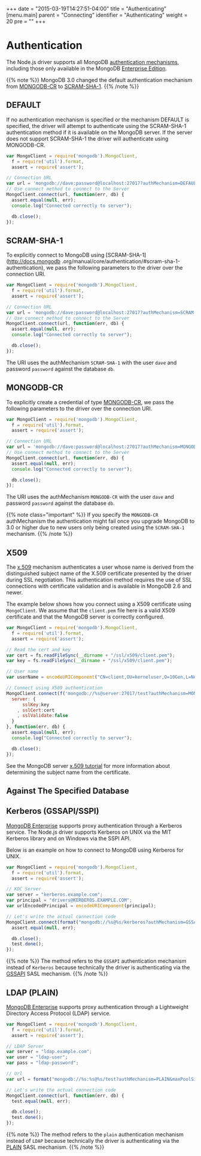 +++
date = "2015-03-19T14:27:51-04:00"
title = "Authenticating"
[menu.main]
  parent = "Connecting"
  identifier = "Authenticating"
  weight = 20
  pre = "<i class='fa'></i>"
+++

# Authentication

The Node.js driver supports all MongoDB [authentication mechanisms](http://docs.mongodb.org/manual/core/authentication/), including those
only available in the MongoDB [Enterprise Edition](http://docs.mongodb.org/manual/administration/install-enterprise/).

{{% note %}}
MongoDB 3.0 changed the default authentication mechanism from
[MONGODB-CR](http://docs.mongodb.org/manual/core/authentication/#mongodb-cr-authentication) to
[SCRAM-SHA-1](http://docs.mongodb.org/manual/core/authentication/#scram-sha-1-authentication).
{{% /note %}}

## DEFAULT

If no authentication mechanism is specified or the mechanism DEFAULT is specified, the driver will attempt to authenticate using the SCRAM-SHA-1 authentication method if it is available on the MongoDB server. If the server does not support SCRAM-SHA-1 the driver will authenticate using MONGODB-CR.

```js
var MongoClient = require('mongodb').MongoClient,
  f = require('util').format,
  assert = require('assert');

// Connection URL
var url = 'mongodb://dave:password@localhost:27017?authMechanism=DEFAULT&authSource=db';
// Use connect method to connect to the Server
MongoClient.connect(url, function(err, db) {
  assert.equal(null, err);
  console.log("Connected correctly to server");

  db.close();
});
```

## SCRAM-SHA-1

To explicitly connect to MongoDB using [SCRAM-SHA-1](http://docs.mongodb .org/manual/core/authentication/#scram-sha-1-authentication), we pass the following parameters to the driver over the connection URI.

```js
var MongoClient = require('mongodb').MongoClient,
  f = require('util').format,
  assert = require('assert');

// Connection URL
var url = 'mongodb://dave:password@localhost:27017?authMechanism=SCRAM-SHA-1&authSource=db';
// Use connect method to connect to the Server
MongoClient.connect(url, function(err, db) {
  assert.equal(null, err);
  console.log("Connected correctly to server");

  db.close();
});
```

The URI uses the authMechanism `SCRAM-SHA-1` with the user `dave` and password `password` against the database `db`.

## MONGODB-CR

To explicitly create a credential of type [MONGODB-CR](http://docs.mongodb.org/manual/core/authentication/#mongodb-cr-authentication), we pass the following parameters to the driver over the connection URI.

```js
var MongoClient = require('mongodb').MongoClient,
  f = require('util').format,
  assert = require('assert');

// Connection URL
var url = 'mongodb://dave:password@localhost:27017?authMechanism=MONGODB-CR&authSource=db';
// Use connect method to connect to the Server
MongoClient.connect(url, function(err, db) {
  assert.equal(null, err);
  console.log("Connected correctly to server");

  db.close();
});
```

The URI uses the authMechanism `MONGODB-CR` with the user `dave` and password `password` against the database `db`.

{{% note class="important" %}}
If you specify the `MONGODB-CR` authMechanism the authentication might fail once you upgrade MongoDB to 3.0 or higher due to new users only being created using the `SCRAM-SHA-1` mechanism.
{{% /note %}}

## X509

The [x.509](http://docs.mongodb.org/manual/core/authentication/#x-509-certificate-authentication) mechanism authenticates a user
whose name is derived from the distinguished subject name of the X.509 certificate presented by the driver during SSL negotiation. This
authentication method requires the use of SSL connections with certificate validation and is available in MongoDB 2.6 and newer.

The example below shows how you connect using a X509 certificate using `MongoClient`. We assume that the `client.pem` file here is a valid X509 certificate and that the MongoDB server is correctly configured.

```js
var MongoClient = require('mongodb').MongoClient,
  f = require('util').format,
  assert = require('assert');

// Read the cert and key
var cert = fs.readFileSync(__dirname + "/ssl/x509/client.pem");
var key = fs.readFileSync(__dirname + "/ssl/x509/client.pem");

// User name
var userName = encodeURIComponent("CN=client,OU=kerneluser,O=10Gen,L=New York City,ST=New York,C=US");

// Connect using X509 authentication
MongoClient.connect(f('mongodb://%s@server:27017/test?authMechanism=MONGODB-X509&ssl=true', userName), {
  server: {
      sslKey:key
    , sslCert:cert
    , sslValidate:false
  }
}, function(err, db) {
  assert.equal(null, err);
  console.log("Connected correctly to server");

  db.close();
});
```

See the MongoDB server
[x.509 tutorial](http://docs.mongodb.org/manual/tutorial/configure-x509-client-authentication/#add-x-509-certificate-subject-as-a-user) for
more information about determining the subject name from the certificate.
## Against The Specified Database

## Kerberos (GSSAPI/SSPI)

[MongoDB Enterprise](http://www.mongodb.com/products/mongodb-enterprise) supports proxy authentication through a Kerberos service. The Node.js driver supports Kerberos on UNIX via the MIT Kerberos library and on Windows via the SSPI API.

Below is an example on how to connect to MongoDB using Kerberos for UNIX.

```js
var MongoClient = require('mongodb').MongoClient,
  f = require('util').format,
  assert = require('assert');

// KDC Server
var server = "kerberos.example.com";
var principal = "drivers@KERBEROS.EXAMPLE.COM";
var urlEncodedPrincipal = encodeURIComponent(principal);

// Let's write the actual connection code
MongoClient.connect(format("mongodb://%s@%s/kerberos?authMechanism=GSSAPI&gssapiServiceName=mongodb", urlEncodedPrincipal, server), function(err, db) {
  assert.equal(null, err);

  db.close();
  test.done();
});
```

{{% note %}}
The method refers to the `GSSAPI` authentication mechanism instead of `Kerberos` because technically the driver is authenticating via the 
[GSSAPI](https://tools.ietf.org/html/rfc4752) SASL mechanism.
{{% /note %}}

## LDAP (PLAIN)

[MongoDB Enterprise](http://www.mongodb.com/products/mongodb-enterprise) supports proxy authentication through a Lightweight Directory
Access Protocol (LDAP) service.

```js
var MongoClient = require('mongodb').MongoClient,
  f = require('util').format,
  assert = require('assert');

// LDAP Server
var server = "ldap.example.com";
var user = "ldap-user";
var pass = "ldap-password";

// Url
var url = format("mongodb://%s:%s@%s/test?authMechanism=PLAIN&maxPoolSize=1", user, pass, server);

// Let's write the actual connection code
MongoClient.connect(url, function(err, db) {
  test.equal(null, err);    

  db.close();
  test.done();
});
```

{{% note %}}
The method refers to the `plain` authentication mechanism instead of `LDAP` because technically the driver is authenticating via the [PLAIN](https://www.ietf.org/rfc/rfc4616.txt) SASL mechanism.
{{% /note %}}